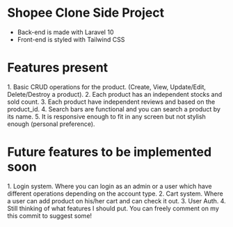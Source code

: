 <h1> Shopee Clone Side Project </h1>

- Back-end is made with Laravel 10 <br>
- Front-end is styled with Tailwind CSS


<h1>Features present</h1>
1. Basic CRUD operations for the product. (Create, View, Update/Edit, Delete/Destroy a product).
2. Each product has an independent stocks and sold count.
3. Each product have independent reviews and based on the product_id.
4. Search bars are functional and you can search a product by its name.
5. It is responsive enough to fit in any screen but not stylish enough (personal preference).

 <h1> Future features to be implemented soon </h1>
1. Login system. Where you can login as an admin or a user which have different operations depending on the account type.
2. Cart system. Where a user can add product on his/her cart and can check it out.
3. User Auth.
4. Still thinking of what features I should put. You can freely comment on my this commit to suggest some! 
